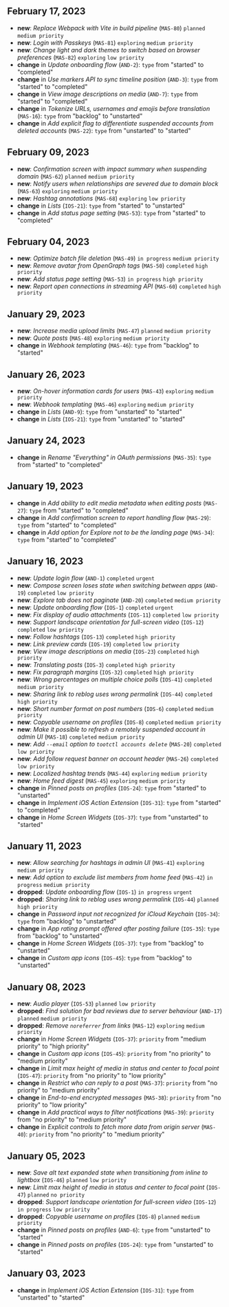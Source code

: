## February 17, 2023
- **new**: *Replace Webpack with Vite in build pipeline* (`MAS-80`) `planned` `medium priority`
- **new**: *Login with Passkeys* (`MAS-81`) `exploring` `medium priority`
- **new**: *Change light and dark themes to switch based on browser preferences* (`MAS-82`) `exploring` `low priority`
- **change** in *Update onboarding flow* (`AND-2`): `type` from "started" to "completed"
- **change** in *Use markers API to sync timeline position* (`AND-3`): `type` from "started" to "completed"
- **change** in *View image descriptions on media* (`AND-7`): `type` from "started" to "completed"
- **change** in *Tokenize URLs, usernames and emojis before translation* (`MAS-16`): `type` from "backlog" to "unstarted"
- **change** in *Add explicit flag to differentiate suspended accounts from deleted accounts* (`MAS-22`): `type` from "unstarted" to "started"
## February 09, 2023
- **new**: *Confirmation screen with impact summary when suspending domain* (`MAS-62`) `planned` `medium priority`
- **new**: *Notify users when relationships are severed due to domain block* (`MAS-63`) `exploring` `medium priority`
- **new**: *Hashtag annotations* (`MAS-68`) `exploring` `low priority`
- **change** in *Lists* (`IOS-21`): `type` from "started" to "unstarted"
- **change** in *Add status page setting* (`MAS-53`): `type` from "started" to "completed"
## February 04, 2023
- **new**: *Optimize batch file deletion* (`MAS-49`) `in progress` `medium priority`
- **new**: *Remove avatar from OpenGraph tags* (`MAS-50`) `completed` `high priority`
- **new**: *Add status page setting* (`MAS-53`) `in progress` `high priority`
- **new**: *Report open connections in streaming API* (`MAS-60`) `completed` `high priority`
## January 29, 2023
- **new**: *Increase media upload limits* (`MAS-47`) `planned` `medium priority`
- **new**: *Quote posts* (`MAS-48`) `exploring` `medium priority`
- **change** in *Webhook templating* (`MAS-46`): `type` from "backlog" to "started"
## January 26, 2023
- **new**: *On-hover information cards for users* (`MAS-43`) `exploring` `medium priority`
- **new**: *Webhook templating* (`MAS-46`) `exploring` `medium priority`
- **change** in *Lists* (`AND-9`): `type` from "unstarted" to "started"
- **change** in *Lists* (`IOS-21`): `type` from "unstarted" to "started"
## January 24, 2023
- **change** in *Rename "Everything" in OAuth permissions* (`MAS-35`): `type` from "started" to "completed"
## January 19, 2023
- **change** in *Add ability to edit media metadata when editing posts* (`MAS-27`): `type` from "started" to "completed"
- **change** in *Add confirmation screen to report handling flow* (`MAS-29`): `type` from "started" to "completed"
- **change** in *Add option for Explore not to be the landing page* (`MAS-34`): `type` from "started" to "completed"
## January 16, 2023
- **new**: *Update login flow* (`AND-1`) `completed` `urgent`
- **new**: *Compose screen loses state when switching between apps* (`AND-19`) `completed` `low priority`
- **new**: *Explore tab does not paginate* (`AND-20`) `completed` `medium priority`
- **new**: *Update onboarding flow* (`IOS-1`) `completed` `urgent`
- **new**: *Fix display of audio attachments* (`IOS-11`) `completed` `low priority`
- **new**: *Support landscape orientation for full-screen video* (`IOS-12`) `completed` `low priority`
- **new**: *Follow hashtags* (`IOS-13`) `completed` `high priority`
- **new**: *Link preview cards* (`IOS-19`) `completed` `low priority`
- **new**: *View image descriptions on media* (`IOS-23`) `completed` `high priority`
- **new**: *Translating posts* (`IOS-3`) `completed` `high priority`
- **new**: *Fix paragraph margins* (`IOS-32`) `completed` `high priority`
- **new**: *Wrong percentages on multiple choice polls* (`IOS-41`) `completed` `medium priority`
- **new**: *Sharing link to reblog uses wrong permalink* (`IOS-44`) `completed` `high priority`
- **new**: *Short number format on post numbers* (`IOS-6`) `completed` `medium priority`
- **new**: *Copyable username on profiles* (`IOS-8`) `completed` `medium priority`
- **new**: *Make it possible to refresh a remotely suspended account in admin UI* (`MAS-18`) `completed` `medium priority`
- **new**: *Add `--email` option to `tootctl accounts delete`* (`MAS-20`) `completed` `low priority`
- **new**: *Add follow request banner on account header* (`MAS-26`) `completed` `low priority`
- **new**: *Localized hashtag trends* (`MAS-44`) `exploring` `medium priority`
- **new**: *Home feed digest* (`MAS-45`) `exploring` `medium priority`
- **change** in *Pinned posts on profiles* (`IOS-24`): `type` from "started" to "unstarted"
- **change** in *Implement iOS Action Extension* (`IOS-31`): `type` from "started" to "completed"
- **change** in *Home Screen Widgets* (`IOS-37`): `type` from "unstarted" to "started"
## January 11, 2023
- **new**: *Allow searching for hashtags in admin UI* (`MAS-41`) `exploring` `medium priority`
- **new**: *Add option to exclude list members from home feed* (`MAS-42`) `in progress` `medium priority`
- **dropped**: *Update onboarding flow* (`IOS-1`) `in progress` `urgent`
- **dropped**: *Sharing link to reblog uses wrong permalink* (`IOS-44`) `planned` `high priority`
- **change** in *Password input not recognized for iCloud Keychain* (`IOS-34`): `type` from "backlog" to "unstarted"
- **change** in *App rating prompt offered after posting failure* (`IOS-35`): `type` from "backlog" to "unstarted"
- **change** in *Home Screen Widgets* (`IOS-37`): `type` from "backlog" to "unstarted"
- **change** in *Custom app icons* (`IOS-45`): `type` from "backlog" to "unstarted"
## January 08, 2023
- **new**: *Audio player* (`IOS-53`) `planned` `low priority`
- **dropped**: *Find solution for bad reviews due to server behaviour* (`AND-17`) `planned` `medium priority`
- **dropped**: *Remove `noreferrer` from links* (`MAS-12`) `exploring` `medium priority`
- **change** in *Home Screen Widgets* (`IOS-37`): `priority` from "medium priority" to "high priority"
- **change** in *Custom app icons* (`IOS-45`): `priority` from "no priority" to "medium priority"
- **change** in *Limit max height of media in status and center to focal point* (`IOS-47`): `priority` from "no priority" to "low priority"
- **change** in *Restrict who can reply to a post* (`MAS-37`): `priority` from "no priority" to "medium priority"
- **change** in *End-to-end encrypted messages* (`MAS-38`): `priority` from "no priority" to "low priority"
- **change** in *Add practical ways to filter notifications* (`MAS-39`): `priority` from "no priority" to "medium priority"
- **change** in *Explicit controls to fetch more data from origin server* (`MAS-40`): `priority` from "no priority" to "medium priority"
## January 05, 2023
- **new**: *Save alt text expanded state when transitioning from inline to lightbox* (`IOS-46`) `planned` `low priority`
- **new**: *Limit max height of media in status and center to focal point* (`IOS-47`) `planned` `no priority`
- **dropped**: *Support landscape orientation for full-screen video* (`IOS-12`) `in progress` `low priority`
- **dropped**: *Copyable username on profiles* (`IOS-8`) `planned` `medium priority`
- **change** in *Pinned posts on profiles* (`AND-6`): `type` from "unstarted" to "started"
- **change** in *Pinned posts on profiles* (`IOS-24`): `type` from "unstarted" to "started"
## January 03, 2023
- **change** in *Implement iOS Action Extension* (`IOS-31`): `type` from "unstarted" to "started"